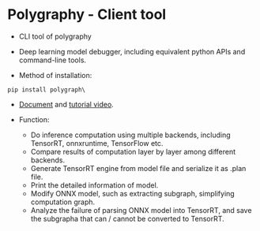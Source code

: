 # Polygraphy - Client tool

+ CLI tool of polygraphy

+ Deep learning model debugger, including equivalent python APIs and command-line tools.

+ Method of installation:

```shell
pip install polygraph\
```

+ [Document](https://docs.nvidia.com/deeplearning/tensorrt/polygraphy/docs/index.html) and [tutorial video](https://www.nvidia.com/en-us/on-demand/session/gtcspring21-s31695/).

+ Function:
  + Do inference computation using multiple backends, including TensorRT, onnxruntime, TensorFlow etc.
  + Compare results of computation layer by layer among different backends.
  + Generate TensorRT engine from model file and serialize it as .plan file.
  + Print the detailed information of model.
  + Modify ONNX model, such as extracting subgraph, simplifying computation graph.
  + Analyze the failure of parsing ONNX model into TensorRT, and save the subgrapha that can / cannot be converted to TensorRT.
